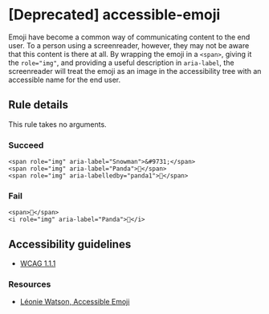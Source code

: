 \[Deprecated\] accessible-emoji
===============================

Emoji have become a common way of communicating content to the end user. To a person using a screenreader, however, they may not be aware that this content is there at all. By wrapping the emoji in a `<span>`, giving it the `role="img"`, and providing a useful description in `aria-label`, the screenreader will treat the emoji as an image in the accessibility tree with an accessible name for the end user.

Rule details
------------

This rule takes no arguments.

### Succeed

    <span role="img" aria-label="Snowman">&#9731;</span>
    <span role="img" aria-label="Panda">🐼</span>
    <span role="img" aria-labelledby="panda1">🐼</span>

### Fail

    <span>🐼</span>
    <i role="img" aria-label="Panda">🐼</i>

Accessibility guidelines
------------------------

-   [WCAG 1.1.1](https://www.w3.org/WAI/WCAG21/Understanding/non-text-content.html)

### Resources

-   [Léonie Watson, Accessible Emoji](http://tink.uk/accessible-emoji/)

